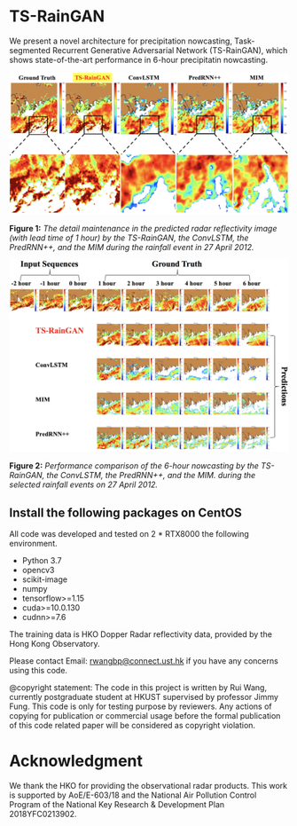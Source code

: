 # TS-RainGAN




We present a novel architecture for precipitation nowcasting, Task-segmented Recurrent Generative Adversarial Network (TS-RainGAN), which shows state-of-the-art performance in 6-hour precipitatin nowcasting.

![1](./figure1.png)

**Figure 1:** *The detail maintenance in the predicted radar reflectivity image (with lead time of 1 hour) by the TS-RainGAN, the ConvLSTM, the PredRNN++, and the MIM during the rainfall event in 27 April 2012.*


![2](./figure2.png)

**Figure 2:** *Performance comparison of the 6-hour nowcasting by the TS-RainGAN, the ConvLSTM, the PredRNN++, and the MIM. during the selected rainfall events on 27 April 2012.*




## Install the following packages on CentOS

All code was developed and tested on 2 * RTX8000 the following environment.

- Python 3.7
- opencv3
- scikit-image
- numpy
- tensorflow>=1.15
- cuda>=10.0.130
- cudnn>=7.6

The training data is HKO Dopper Radar reflectivity data, provided by the Hong Kong Observatory.

Please contact Email: rwangbp@connect.ust.hk if you have any concerns using this code.

@copyright statement: The code in this project is written by Rui Wang, currently postgraduate student at HKUST supervised by professor Jimmy Fung. This code is only for testing purpose by reviewers. Any actions of copying for publication or commercial usage before the formal publication of this code related paper will be considered as copyright violation.

# Acknowledgment
We thank the HKO for providing the observational radar products. This work is supported by AoE/E-603/18 and the National Air Pollution Control Program of the National Key Research & Development Plan 2018YFC0213902.

